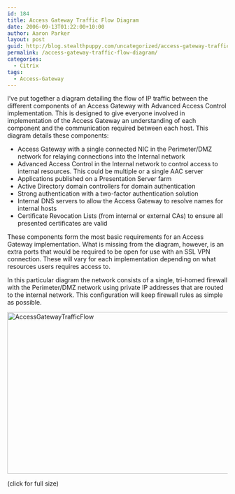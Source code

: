 ```yaml
---
id: 184
title: Access Gateway Traffic Flow Diagram
date: 2006-09-13T01:22:00+10:00
author: Aaron Parker
layout: post
guid: http://blog.stealthpuppy.com/uncategorized/access-gateway-traffic-flow-diagram
permalink: /access-gateway-traffic-flow-diagram/
categories:
  - Citrix
tags:
  - Access-Gateway
---
```

I&#8217;ve put together a diagram detailing the flow of IP traffic between the different components of an Access Gateway with Advanced Access Control implementation. This is designed to give everyone involved in implementation of the Access Gateway an understanding of each component and the communication required between each host. This diagram details these components:

  * Access Gateway with a single connected NIC in the Perimeter/DMZ network for relaying connections into the Internal network
  * Advanced Access Control in the Internal network to control access to internal resources. This could be multiple or a single AAC server
  * Applications published on a Presentation Server farm
  * Active Directory domain controllers for domain authentication
  * Strong authentication with a two-factor authentication solution
  * Internal DNS servers to allow the Access Gateway to resolve names for internal hosts
  * Certificate Revocation Lists (from internal or external CAs) to ensure all presented certificates are valid

These components form the most basic requirements for an Access Gateway implementation. What is missing from the diagram, however, is an extra ports that would be required to be open for use with an SSL VPN connection. These will vary for each implementation depending on what resources users requires access to.

In this particular diagram the network consists of a single, tri-homed firewall with the Perimeter/DMZ network using private IP addresses that are routed to the internal network. This configuration will keep firewall rules as simple as possible.

[<img style="display: inline; border: 0px;" title="AccessGatewayTrafficFlow" src="http://stealthpuppy.com/wp-content/uploads/2010/02/AccessGatewayTrafficFlow_thumb.png" alt="AccessGatewayTrafficFlow" width="660" height="370" border="0" />](http://stealthpuppy.com/wp-content/uploads/2010/02/AccessGatewayTrafficFlow.png)

(click for full size)
